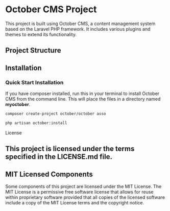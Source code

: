 # October CMS Project

This project is built using October CMS, a content management system based on the Laravel PHP framework. It includes various plugins and themes to extend its functionality.

## Project Structure


## Installation

### Quick Start Installation

If you have composer installed, run this in your terminal to install October CMS from the command line. This will place the files in a directory named **myoctober**.

```sh
composer create-project october/october asso

php artisan october:install

```

License
## This project is licensed under the terms specified in the LICENSE.md file.

## MIT Licensed Components
Some components of this project are licensed under the MIT License. The MIT License is a permissive free software license that allows for reuse within proprietary software provided that all copies of the licensed software include a copy of the MIT License terms and the copyright notice.